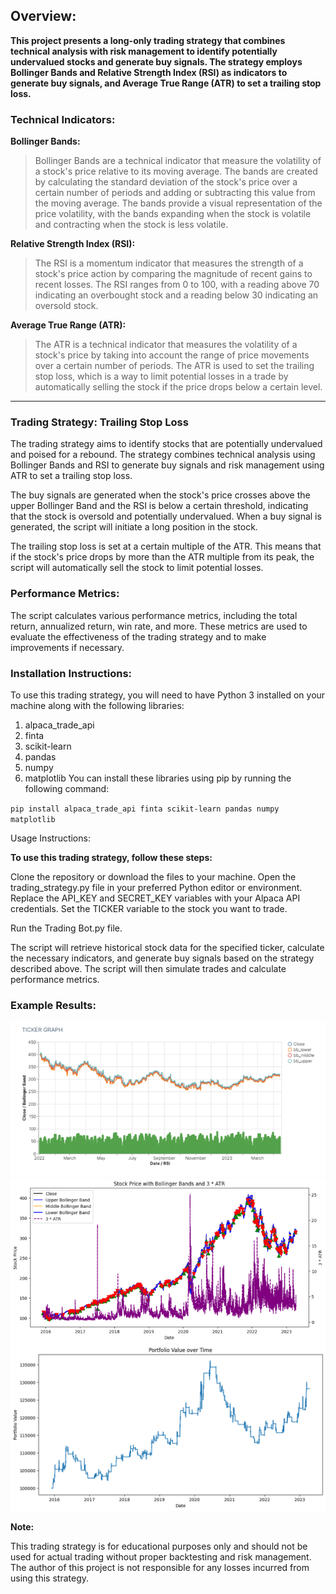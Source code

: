## Overview:

**This project presents a long-only trading strategy that combines technical analysis with risk management to identify potentially undervalued stocks and generate buy signals. The strategy employs Bollinger Bands and Relative Strength Index (RSI) as indicators to generate buy signals, and Average True Range (ATR) to set a trailing stop loss.** 

### Technical Indicators:

**Bollinger Bands:**

> Bollinger Bands are a technical indicator that measure the volatility of a stock's price relative to its moving average. The bands are created by calculating the standard deviation of the stock's price over a certain number of periods and adding or subtracting this value from the moving average. The bands provide a visual representation of the price volatility, with the bands expanding when the stock is volatile and contracting when the stock is less volatile.

**Relative Strength Index (RSI):**

> The RSI is a momentum indicator that measures the strength of a stock's price action by comparing the magnitude of recent gains to recent losses. The RSI ranges from 0 to 100, with a reading above 70 indicating an overbought stock and a reading below 30 indicating an oversold stock.

**Average True Range (ATR):**

> The ATR is a technical indicator that measures the volatility of a stock's price by taking into account the range of price movements over a certain number of periods. The ATR is used to set the trailing stop loss, which is a way to limit potential losses in a trade by automatically selling the stock if the price drops below a certain level.
---
### Trading Strategy: Trailing Stop Loss

The trading strategy aims to identify stocks that are potentially undervalued and poised for a rebound. The strategy combines technical analysis using Bollinger Bands and RSI to generate buy signals and risk management using ATR to set a trailing stop loss.

The buy signals are generated when the stock's price crosses above the upper Bollinger Band and the RSI is below a certain threshold, indicating that the stock is oversold and potentially undervalued. When a buy signal is generated, the script will initiate a long position in the stock.

The trailing stop loss is set at a certain multiple of the ATR. This means that if the stock's price drops by more than the ATR multiple from its peak, the script will automatically sell the stock to limit potential losses.

### Performance Metrics:

The script calculates various performance metrics, including the total return, annualized return, win rate, and more. These metrics are used to evaluate the effectiveness of the trading strategy and to make improvements if necessary.

### Installation Instructions:

 To use this trading strategy, you will need to have Python 3 installed on your machine along with the following libraries:

1. alpaca_trade_api
2. finta
3. scikit-learn
4. pandas
5. numpy
6. matplotlib
You can install these libraries using pip by running the following command:

`pip install alpaca_trade_api finta scikit-learn pandas numpy matplotlib`

Usage Instructions:

**To use this trading strategy, follow these steps:**

Clone the repository or download the files to your machine.
Open the trading_strategy.py file in your preferred Python editor or environment.
Replace the API_KEY and SECRET_KEY variables with your Alpaca API credentials.
Set the TICKER variable to the stock you want to trade.

Run the Trading Bot.py file.

The script will retrieve historical stock data for the specified ticker, calculate the necessary indicators, and generate buy signals based on the strategy described above. The script will then simulate trades and calculate performance metrics.

### Example Results:
![](https://raw.githubusercontent.com/masterhsiao/Project_2/main/Pictures/project2_2_720.png)
![](https://raw.githubusercontent.com/masterhsiao/Project_2/main/Pictures/project2_1_720.png)
![](https://raw.githubusercontent.com/masterhsiao/Project_2/main/Pictures/Portfolio.png)

 **Note:**

This trading strategy is for educational purposes only and should not be used for actual trading without proper backtesting and risk management. The author of this project is not responsible for any losses incurred from using this strategy.
